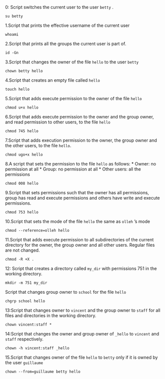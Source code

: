 0:  Script switches the current user to the user `betty` . 
    
    su betty
1.Script that prints the effective username of the current user
	  
    whoami
2.Script that prints all the groups the current user is part of.
	  
    id -Gn
3.Script that changes the owner of the file `hello` to the user `betty`
	  
    chown betty hello
	
4.Script that creates an empty file called `hello`
	  
    touch hello
5.Script that adds execute permission to the owner of the file `hello`
	  
    chmod u+x hello
6.Script that adds execute permission to the owner and the group owner, and read permission to other users, to the file `hello`
	  
    chmod 745 hello	 
7.Script that adds execution permission to the owner, the group owner and the other users, to the file `hello`.
	  
    chmod ugo+x hello
8.A script that sets the permission to the file `hello` as follows:
      * Owner: no permission at all
      * Group: no permission at all
      * Other users: all the permissions
    
    chmod 008 hello
9.Script that sets permissions such that the owner has all permissions, group has read     and execute permissions and others have write and execute permissions.
	  
    chmod 753 hello
10.Script that sets the mode of the file `hello` the same as `olleh` ’s mode
	  
    chmod --reference=olleh hello
 11.Script that adds execute permission to all subdirectories of the current directory       for the owner, the group owner and all other users. Regular files are not changed.
    
    chmod -R +X .
12: Script that creates a directory called `my_dir` with permissions 751 in the working     directory.
	  
    mkdir -m 751 my_dir
Script that changes group owner to `school` for the file `hello`
	  
    chgrp school hello
13:Script that changes owner to `vincent` and the group owner to `staff` for all files     and directories in the working directory.
    
    chown vincent:staff *
14:Script that changes the owner and group owner of `_hello` to `vincent` and `staff`       respectively.
	  
    chown -h vincent:staff _hello
15.Script that changes owner of the file `hello` to `betty` only if it is owned by the     user `guillaume`
	  
    chown --from=guillaume betty hello
